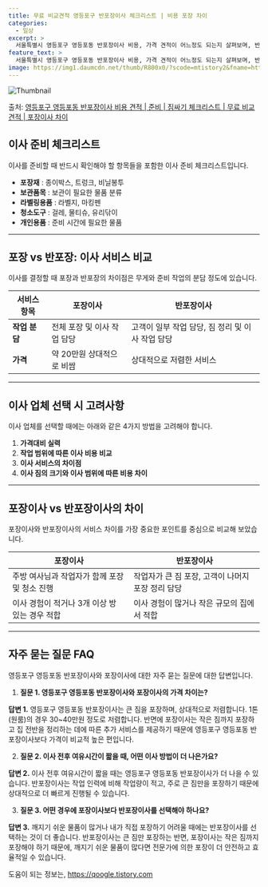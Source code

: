 ```yaml
---
title: 무료 비교견적 영등포구 반포장이사 체크리스트 | 비용 포장 차이
categories:
  - 일상
excerpt: >
  서울특별시 영등포구 영등포동 반포장이사 비용, 가격 견적이 어느정도 되는지 살펴보며, 반포장이사를 준비함에 있어 짐싸기 준비 체크리스트가 무엇인지 보겠습니다. 마지막으로 포장이사와 차이점을 통해 무료 비교견적으로 어떤 것이 더 합리적인 선택인지 공유 드립니다.영등포구 영등포동 포장이사 견적 샘플 보기 👈 클릭영등포구 영등포동 포장이사 가격 살펴보기 👈 클릭영등포구 영등포동 반포장이사 평균 이사 비용평수영등포구 영등포동 평균 이사 비용원룸 이사9평 이하 (1톤)30만원~투룸/쓰리룸 이사16평 ~ 20평 (2.5톤)80만원~쓰리룸 이사21평 (5톤) ~110만원~우리집 무료 이사견적 받기 👈 클릭포장 vs 반포장: 이사 서비스 비교이사를 결정할 때 고려해야 할 포장과 반포장의 가장 큰 차이점은 무게와 ..
feature_text: >
  서울특별시 영등포구 영등포동 반포장이사 비용, 가격 견적이 어느정도 되는지 살펴보며, 반포장이사를 준비함에 있어 짐싸기 준비 체크리스트가 무엇인지 보겠습니다. 마지막으로 포장이사와 차이점을 통해 무료 비교견적으로 어떤 것이 더 합리적인 선택인지 공유 드립니다.영등포구 영등포동 포장이사 견적 샘플 보기 👈 클릭영등포구 영등포동 포장이사 가격 살펴보기 👈 클릭영등포구 영등포동 반포장이사 평균 이사 비용평수영등포구 영등포동 평균 이사 비용원룸 이사9평 이하 (1톤)30만원~투룸/쓰리룸 이사16평 ~ 20평 (2.5톤)80만원~쓰리룸 이사21평 (5톤) ~110만원~우리집 무료 이사견적 받기 👈 클릭포장 vs 반포장: 이사 서비스 비교이사를 결정할 때 고려해야 할 포장과 반포장의 가장 큰 차이점은 무게와 ..
image: https://img1.daumcdn.net/thumb/R800x0/?scode=mtistory2&fname=https%3A%2F%2Fblog.kakaocdn.net%2Fdn%2FQbjWl%2FbtsHfZxCauJ%2F4ytGdlkqRPiZ24ElusfUv1%2Fimg.webp
---
```


![Thumbnail](https://img1.daumcdn.net/thumb/R800x0/?scode=mtistory2&fname=https%3A%2F%2Fblog.kakaocdn.net%2Fdn%2FQbjWl%2FbtsHfZxCauJ%2F4ytGdlkqRPiZ24ElusfUv1%2Fimg.webp)

<p>출처: <a href="https://qoogle.tistory.com/9963" rel="dofollow">영등포구 영등포동 반포장이사 비용 견적 | 준비 | 짐싸기 체크리스트 | 무료 비교견적 | 포장이사 차이</a> </p>

## 이사 준비 체크리스트

이사를 준비할 때 반드시 확인해야 할 항목들을 포함한 이사 준비 체크리스트입니다.

  * **포장재** : 종이박스, 트렁크, 비닐봉투
  * **보관품목** : 보관이 필요한 물품 분류
  * **라벨링용품** : 라벨지, 마킹펜
  * **청소도구** : 걸레, 물티슈, 유리닦이
  * **개인용품** : 준비 시간에 필요한 물품

* * *

## 포장 vs 반포장: 이사 서비스 비교

이사를 결정할 때 포장과 반포장의 차이점은 무게와 준비 작업의 분담 정도에 있습니다.

**서비스 항목** | **포장이사** | **반포장이사**  
---|---|---  
**작업 분담** | 전체 포장 및 이사 작업 담당 | 고객이 일부 작업 담당, 짐 정리 및 이사 작업 담당  
**가격** | 약 20만원 상대적으로 비쌈 | 상대적으로 저렴한 서비스  
  
* * *

## 이사 업체 선택 시 고려사항

이사 업체를 선택할 때에는 아래와 같은 4가지 방법을 고려해야 합니다.

  1. **가격대비 실력**
  2. **작업 범위에 따른 이사 비용 비교**
  3. **이사 서비스의 차이점**
  4. **이사 짐의 크기와 이사 범위에 따른 비용 차이**

* * *

## 포장이사 vs 반포장이사의 차이

포장이사와 반포장이사의 서비스 차이를 가장 중요한 포인트를 중심으로 비교해 보았습니다.

**포장이사** | **반포장이사**  
---|---  
주방 여사님과 작업자가 함께 포장 및 청소 진행 | 작업자가 큰 짐 포장, 고객이 나머지 포장 정리 담당  
이사 경험이 적거나 3개 이상 방 있는 경우 적합 | 이사 경험이 많거나 작은 규모의 집에서 적합  
  
* * *

## 자주 묻는 질문 FAQ

영등포구 영등포동 반포장이사와 포장이사에 대한 자주 묻는 질문에 대한 답변입니다.

  1. **질문 1. 영등포구 영등포동 반포장이사와 포장이사의 가격 차이는?**

**답변 1.** 영등포구 영등포동 반포장이사는 큰 짐을 포장하며, 상대적으로 저렴합니다. 1톤 (원룸)의 경우 30~40만원 정도로
저렴합니다. 반면에 포장이사는 작은 짐까지 포장하고 집 전반을 정리하는 데에 따른 추가 서비스를 제공하기 때문에 영등포구 영등포동
반포장이사보다 가격이 비교적 높은 편입니다.

  2. **질문 2. 이사 전후 여유시간이 짧을 때, 어떤 이사 방법이 더 나은가요?**

**답변 2.** 이사 전후 여유시간이 짧을 때는 영등포구 영등포동 반포장이사가 더 나을 수 있습니다. 반포장이사는 작업 인력에 비해
작업량이 적고, 주로 큰 짐만을 포장하기 때문에 상대적으로 더 빠르게 진행될 수 있습니다.

  3. **질문 3. 어떤 경우에 포장이사보다 반포장이사를 선택해야 하나요?**

**답변 3.** 깨지기 쉬운 물품이 많거나 내가 직접 포장하기 어려울 때에는 반포장이사를 선택하는 것이 더 좋습니다. 반포장이사는 큰 짐만
포장하는 반면, 포장이사는 작은 짐까지 포장해야 하기 때문에, 깨지기 쉬운 물품이 많다면 전문가에 의한 포장이 더 안전하고 효율적일 수
있습니다.



 

도움이 되는 정보는, <a href="https://qoogle.tistory.com" rel="dofollow">https://qoogle.tistory.com</a>


